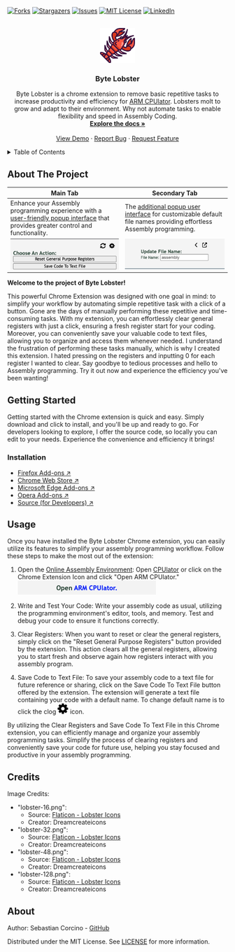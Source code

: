 [![Forks][forks-shield]](forks-url)
[![Stargazers][stars-shield]](stars-url)
[![Issues][issues-shield]](issues-url)
[![MIT License][license-shield]](license-url)
[![LinkedIn][linkedin-shield]](linkedin-url)

<br />
<div align="center">
  <a href=[project-link]>
    <img src="assets/images/lobster-128.png" alt="Logo" width="80" height="80">
  </a>

  <h3 align="center">Byte Lobster</h3>

  <p align="center">
    Byte Lobster is a chrome extension to remove basic repetitive tasks to increase productivity and efficiency for <a href="https://cpulator.01xz.net/?sys=arm">ARM CPUlator</a>.
    Lobsters molt to grow and adapt to their environment. Why not automate tasks to enable flexibility and speed in Assembly Coding.
    <br />
    <a href="https://github.com/yycorcino/byte-lobster/wiki"><strong>Explore the docs »</strong></a>
    <br />
    <br />
    <a href="#">View Demo</a>
    ·
    <a href="https://github.com/yycorcino/byte-lobster/issues/new?assignees=&labels=&projects=&template=bug_report.yaml">Report Bug</a>
    ·
    <a href="https://github.com/yycorcino/byte-lobster/issues/new?assignees=&labels=&projects=&template=feature_request.yaml">Request Feature</a>
  </p>
</div>

<details>
  <summary>Table of Contents</summary>
  <ol>
    <li>
      <a href="#about-the-project">About The Project</a>
    </li>
    <li>
      <a href="#getting-started">Getting Started</a>
      <ul>
        <li><a href="#installation">Installation</a></li>
      </ul>
    </li>
    <li><a href="#usage">Usage</a></li>
    <li><a href="#credits">Credits</a></li>
    <li><a href="#about">About</a></li>
  </ol>
</details>

## About The Project

<table>
    <thead>
        <tr>
            <th>Main Tab</th>
            <th>Secondary Tab</th>
        </tr>
    </thead>
    <tbody>
        <tr>
            <td>Enhance your Assembly programming experience with a <a href="https://github.com/yycorcino/byte-lobster/wiki">user-friendly popup interface</a> that provides greater control and functionality.</td>
            <td>The <a href="https://github.com/yycorcino/byte-lobster/wiki">additional popup user interface</a> for customizable default file names providing effortless Assembly programming.</td>
        </tr>
        <tr>
            <td align="center" valign="top"><a href="https://github.com/yycorcino/byte-lobster/wiki"><img src="https://github.com/yycorcino/byte-lobster/blob/media/chrome-ext-img1.png"/></a></td>
            <td align="center" valign="top"><a href="https://github.com/yycorcino/byte-lobster/wiki"><img src="https://github.com/yycorcino/byte-lobster/blob/media/chrome-ext-img2.png"/></a></td>
        </tr>
    </tbody>
</table>

**Welcome to the project of Byte Lobster!**

This powerful Chrome Extension was designed with one goal in mind: to simplify your workflow by automating simple repetitive task with a click of a button. Gone are the days of manually performing these repetitive and time-consuming tasks. With my extension, you can effortlessly clear general registers with just a click, ensuring a fresh register start for your coding. Moreover, you can conveniently save your valuable code to text files, allowing you to organize and access them whenever needed. I understand the frustration of performing these tasks manually, which is why I created this extension. I hated pressing on the registers and inputting 0 for each register I wanted to clear. Say goodbye to tedious processes and hello to Assembly programming. Try it out now and experience the efficiency you've been wanting!

## Getting Started

Getting started with the Chrome extension is quick and easy. Simply download and click to install, and you'll be up and ready to go. For developers looking to explore, I offer the source code, so locally you can edit to your needs. Experience the convenience and efficiency it brings!

### Installation

- [ Firefox Add-ons ↗︎](https://github.com/yycorcino/byte-lobster)
- [ Chrome Web Store ↗︎](https://github.com/yycorcino/byte-lobster)
- [ Microsoft Edge Add-ons ↗︎](https://github.com/yycorcino/byte-lobster)
- [ Opera Add-ons ↗︎](https://github.com/yycorcino/byte-lobster)
- [ Source (for Developers) ↗︎](https://github.com/yycorcino/byte-lobster)

## Usage

Once you have installed the Byte Lobster Chrome extension, you can easily utilize its features to simplify your assembly programming workflow. Follow these steps to make the most out of the extension:

1. Open the [Online Assembly Environment](https://cpulator.01xz.net/?sys=arm): Open [CPUlator](https://cpulator.01xz.net/?sys=arm) or click on the Chrome Extension Icon and click "Open ARM CPUlator."
   <img src="https://github.com/yycorcino/byte-lobster/blob/media/chrome-ext-wrong-page.png"/>
   <br />

2. Write and Test Your Code: Write your assembly code as usual, utilizing the programming environment's editor, tools, and memory. Test and debug your code to ensure it functions correctly.
   <br />

3. Clear Registers: When you want to reset or clear the general registers, simply click on the "Reset General Purpose Registers" button provided by the extension. This action clears all the general registers, allowing you to start fresh and observe again how registers interact with you assembly program.
   <br />

4. <p>
   Save Code to Text File: To save your assembly code to a text file for future reference or sharing, click on the Save Code To Text File button offered by the extension. The extension will generate a text file containing your code with a default name. To change default name is to click the clog

   <svg viewBox="0 0 1536 1536" width="24" height="24">
     <path d="m1024,768 q 0,-106 -75,-181 -75,-75 -181,-75 -106,0 -181,75 -75,75 -75,181 0,106 75,181 75,75 181,75 106,0 181,-75 75,-75 75,-181 z m 512,-109 0,222 q 0,12 -8,23 -8,11 -20,13 l -185,28 q -19,54 -39,91 35,50 107,138 10,12 10,25 0,13 -9,23 -27,37 -99,108 -72,71 -94,71 -12,0 -26,-9 l -138,-108 q -44,23 -91,38 -16,136 -29,186 -7,28 -36,28 l -222,0 q -14,0 -24.5,-8.5 Q 622,1519 621,1506 l -28,-184 q -49,-16 -90,-37 l -141,107 q -10,9 -25,9 -14,0 -25,-11 -126,-114 -165,-168 -7,-10 -7,-23 0,-12 8,-23 15,-21 51,-66.5 36,-45.5 54,-70.5 -27,-50 -41,-99 L 29,913 Q 16,911 8,900.5 0,890 0,877 L 0,655 q 0,-12 8,-23 8,-11 19,-13 l 186,-28 q 14,-46 39,-92 -40,-57 -107,-138 -10,-12 -10,-24 0,-10 9,-23 26,-36 98.5,-107.5 Q 315,135 337,135 q 13,0 26,10 L 501,252 Q 545,229 592,214 608,78 621,28 628,0 657,0 L 879,0 Q 893,0 903.5,8.5 914,17 915,30 l 28,184 q 49,16 90,37 l 142,-107 q 9,-9 24,-9 13,0 25,10 129,119 165,170 7,8 7,22 0,12 -8,23 -15,21 -51,66.5 -36,45.5 -54,70.5 26,50 41,98 l 183,28 q 13,2 21,12.5 8,10.5 8,23.5 z" stroke-width="5"/>
   </svg>
   icon.
   </p>

By utilizing the Clear Registers and Save Code To Text File in this Chrome extension, you can efficiently manage and organize your assembly programming tasks. Simplify the process of clearing registers and conveniently save your code for future use, helping you stay focused and productive in your assembly programming.

## Credits

Image Credits:

- "lobster-16.png":
  - Source: [Flaticon - Lobster Icons](https://www.flaticon.com/free-icon/lobster_5589412?term=lobster&page=1&position=10&origin=tag&related_id=5589412)
  - Creator: Dreamcreateicons
- "lobster-32.png":
  - Source: [Flaticon - Lobster Icons](https://www.flaticon.com/free-icon/lobster_5589412?term=lobster&page=1&position=10&origin=tag&related_id=5589412)
  - Creator: Dreamcreateicons
- "lobster-48.png":
  - Source: [Flaticon - Lobster Icons](https://www.flaticon.com/free-icon/lobster_5589412?term=lobster&page=1&position=10&origin=tag&related_id=5589412)
  - Creator: Dreamcreateicons
- "lobster-128.png":
  - Source: [Flaticon - Lobster Icons](https://www.flaticon.com/free-icon/lobster_5589412?term=lobster&page=1&position=10&origin=tag&related_id=5589412)
  - Creator: Dreamcreateicons

## About

Author: Sebastian Corcino - [GitHub](https://github.com/yycorcino)

Distributed under the MIT License. See [LICENSE](LICENSE.md) for more information.

<!-- MARKDOWN LINKS & IMAGES -->

[forks-shield]: https://img.shields.io/github/forks/yycorcino/byte-lobster.svg?style=for-the-badge
[forks-url]: https://github.com/yycorcino/byte-lobster/network/members
[stars-shield]: https://img.shields.io/github/stars/yycorcino/byte-lobster.svg?style=for-the-badge
[stars-url]: https://github.com/yycorcino/byte-lobster/stargazers
[issues-shield]: https://img.shields.io/github/issues/yycorcino/byte-lobster.svg?style=for-the-badge
[issues-url]: https://github.com/yycorcino/byte-lobster/issues
[license-shield]: https://img.shields.io/github/license/yycorcino/byte-lobster.svg?style=for-the-badge
[license-url]: https://github.com/yycorcino/byte-lobster/main/LICENSE.md
[linkedin-shield]: https://img.shields.io/badge/-LinkedIn-black.svg?style=for-the-badge&logo=linkedin&colorB=555
[linkedin-url]: https://www.linkedin.com/in/sebastian-corcino/
[project-url]: https://github.com/yycorcino/byte-lobster

